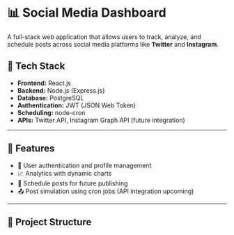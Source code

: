 # 📊 Social Media Dashboard

A full-stack web application that allows users to track, analyze, and schedule posts across social media platforms like **Twitter** and **Instagram**.

## 🚀 Tech Stack

- **Frontend:** React.js
- **Backend:** Node.js (Express.js)
- **Database:** PostgreSQL
- **Authentication:** JWT (JSON Web Token)
- **Scheduling:** node-cron
- **APIs:** Twitter API, Instagram Graph API (future integration)

---

## 🧩 Features

- 🔐 User authentication and profile management
- 📈 Analytics with dynamic charts
- 📅 Schedule posts for future publishing
- 📤 Post simulation using cron jobs (API integration upcoming)

---

## 📁 Project Structure

